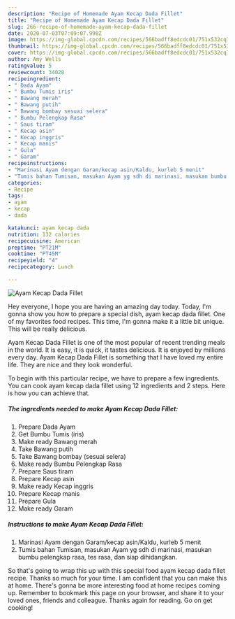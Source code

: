 ```yaml
---
description: "Recipe of Homemade Ayam Kecap Dada Fillet"
title: "Recipe of Homemade Ayam Kecap Dada Fillet"
slug: 266-recipe-of-homemade-ayam-kecap-dada-fillet
date: 2020-07-03T07:09:07.998Z
image: https://img-global.cpcdn.com/recipes/566badff8edcdc01/751x532cq70/ayam-kecap-dada-fillet-foto-resep-utama.jpg
thumbnail: https://img-global.cpcdn.com/recipes/566badff8edcdc01/751x532cq70/ayam-kecap-dada-fillet-foto-resep-utama.jpg
cover: https://img-global.cpcdn.com/recipes/566badff8edcdc01/751x532cq70/ayam-kecap-dada-fillet-foto-resep-utama.jpg
author: Amy Wells
ratingvalue: 5
reviewcount: 34028
recipeingredient:
- " Dada Ayam"
- " Bumbu Tumis iris"
- " Bawang merah"
- " Bawang putih"
- " Bawang bombay sesuai selera"
- " Bumbu Pelengkap Rasa"
- " Saus tiram"
- " Kecap asin"
- " Kecap inggris"
- " Kecap manis"
- " Gula"
- " Garam"
recipeinstructions:
- "Marinasi Ayam dengan Garam/kecap asin/Kaldu, kurleb 5 menit"
- "Tumis bahan Tumisan, masukan Ayam yg sdh di marinasi, masukan bumbu pelengkap rasa, tes rasa, dan siap dihidangkan."
categories:
- Recipe
tags:
- ayam
- kecap
- dada

katakunci: ayam kecap dada 
nutrition: 132 calories
recipecuisine: American
preptime: "PT21M"
cooktime: "PT45M"
recipeyield: "4"
recipecategory: Lunch

---
```



![Ayam Kecap Dada Fillet](https://img-global.cpcdn.com/recipes/566badff8edcdc01/751x532cq70/ayam-kecap-dada-fillet-foto-resep-utama.jpg)

Hey everyone, I hope you are having an amazing day today. Today, I'm gonna show you how to prepare a special dish, ayam kecap dada fillet. One of my favorites food recipes. This time, I'm gonna make it a little bit unique. This will be really delicious.



Ayam Kecap Dada Fillet is one of the most popular of recent trending meals in the world. It is easy, it is quick, it tastes delicious. It is enjoyed by millions every day. Ayam Kecap Dada Fillet is something that I have loved my entire life. They are nice and they look wonderful.


To begin with this particular recipe, we have to prepare a few ingredients. You can cook ayam kecap dada fillet using 12 ingredients and 2 steps. Here is how you can achieve that.

<!--inarticleads1-->

##### The ingredients needed to make Ayam Kecap Dada Fillet:

1. Prepare  Dada Ayam
1. Get  Bumbu Tumis (iris)
1. Make ready  Bawang merah
1. Take  Bawang putih
1. Take  Bawang bombay (sesuai selera)
1. Make ready  Bumbu Pelengkap Rasa
1. Prepare  Saus tiram
1. Prepare  Kecap asin
1. Make ready  Kecap inggris
1. Prepare  Kecap manis
1. Prepare  Gula
1. Make ready  Garam




<!--inarticleads2-->

##### Instructions to make Ayam Kecap Dada Fillet:

1. Marinasi Ayam dengan Garam/kecap asin/Kaldu, kurleb 5 menit
1. Tumis bahan Tumisan, masukan Ayam yg sdh di marinasi, masukan bumbu pelengkap rasa, tes rasa, dan siap dihidangkan.




So that's going to wrap this up with this special food ayam kecap dada fillet recipe. Thanks so much for your time. I am confident that you can make this at home. There's gonna be more interesting food at home recipes coming up. Remember to bookmark this page on your browser, and share it to your loved ones, friends and colleague. Thanks again for reading. Go on get cooking!
